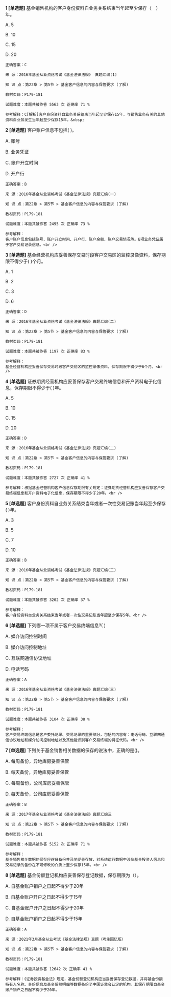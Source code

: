 **1 [单选题]** 基金销售机构的客户身份资料自业务关系结束当年起至少保存（　）年。 

A. 5&nbsp;

B. 10&nbsp;

C. 15&nbsp;

D. 20&nbsp;

```
正确答案：C

来 源：2016年基金从业资格考试《基金法律法规》 真题汇编(1)

知 识 点：第22章 > 第5节 > 基金客户信息的内容与保管要求 (了解)

教材页码：P179-181

试题难度：本题共被作答 5563 次 正确率 71 %

参考解释：C[解析]客户身份资料自业务关系结束当年起至少保存15年，与销售业务有关的其他资料自业务发生当年起至少保存15年。&nbsp;
```


**2 [单选题]** 
客户账户信息不包括( )。

A. 账号

B. 业务凭证

C. 账户开立时间

D. 开户行

```
正确答案：B

来 源：2016年基金从业资格考试《基金法律法规》真题汇编(一)

知 识 点：第22章 > 第5节 > 基金客户信息的内容与保管要求 (了解)

教材页码：P179-181

试题难度：本题共被作答 2495 次 正确率 73 %

参考解释：
客户账户信息包括账号、账户开立时间、开户行、账户余额、账户交易情况等。B项业务凭证属于客户交易记录信息。<br />

```


**3 [单选题]** 
基金经营机构应妥善保存交易时段客户交易区的监控录像资料，保存期限不得少于( )个月。

A. 1

B. 2

C. 3

D. 6

```
正确答案：D

来 源：2016年基金从业资格考试《基金法律法规》真题汇编(二)

知 识 点：第22章 > 第5节 > 基金客户信息的内容与保管要求 (了解)

教材页码：P179-181

试题难度：本题共被作答 1197 次 正确率 83 %

参考解释：
基金经营机构应妥善保存交易时段客户交易区的监控录像资料，保存期限不得少于6个月。<br />

```


**4 [单选题]** 证券期货经营机构应妥善保存客户交易终端信息和开户资料电子化信息，保存期限不得少于( )年。

A. 5

B. 10

C. 15

D. 20

```
正确答案：D

来 源：2016年基金从业资格考试《基金法律法规》真题汇编(二)

知 识 点：第22章 > 第5节 > 基金客户信息的内容与保管要求 (了解)

教材页码：P179-181

试题难度：本题共被作答 2727 次 正确率 41 %

参考解释：根据基金经营机构客户信息保存期限有关规定：证券期货经营机构应妥善保存客户交易终端信息和开户资料电子化信息，保存期限不得少于20年。<br />
```


**5 [单选题]** 
客户身份资料自业务关系结束当年或者一次性交易记账当年起至少保存( )年。

A. 3

B. 5

C. 7

D. 10

```
正确答案：B

来 源：2016年基金从业资格考试《基金法律法规》真题汇编(三)

知 识 点：第22章 > 第5节 > 基金客户信息的内容与保管要求 (了解)

教材页码：P179-181

试题难度：本题共被作答 3202 次 正确率 37 %

参考解释：
客户身份资料自业务关系结束当年或者一次性交易记账当年起至少保存5年。<br />

```


**6 [单选题]** 
下列哪一项不属于客户交易终端信息?( )

A. 媒介访问控制时间

B. 媒介访问控制地址

C. 互联网通信协议地址

D. 电话号码

```
正确答案：A

来 源：2016年基金从业资格考试《基金法律法规》真题汇编(三)

知 识 点：第22章 > 第5节 > 基金客户信息的内容与保管要求 (了解)

教材页码：P179-181

试题难度：本题共被作答 3104 次 正确率 38 %

参考解释：
客户交易终端信息是客户委托记录、交易记录的重要部分，包括的内容有：电话号码、互联网通信协议地址和媒介访问控制地址以及其他能识别客户交易终端的特征代码。<br />

```


**7 [单选题]** 
下列关于基金销售相关数据的保存的说法中，正确的是()。

A. 每周备份，异地库房妥善保管

B. 每天备份，异地库房妥善保管

C. 每周备份，公司库房妥善保管

D. 每天备份，公司库房妥善保管

```
正确答案：B

来 源：2017年基金从业资格考试《基金法律法规》真题汇编三

知 识 点：第22章 > 第5节 > 基金客户信息的内容与保管要求 (了解)

教材页码：P179-181

试题难度：本题共被作答 5152 次 正确率 71 %

参考解释：
基金销售相关数据的保存应逐日备份并异地妥善存放，对系统运行数据中涉及基金投资人信息和交易记录的备份在不可修改的介质上至少保存15年。<br />

```


**8 [单选题]** 基金份额登记机构应妥善保存登记数据，保存期限为（）。

A. 自基金账户销户之日起不得少于20年

B. 自基金账户开户之日起不得少于15年

C. 自基金账户开户之日起不得少于20年

D. 自基金账户销户之日起不得少于15年

```
正确答案：A

来 源：2021年3月基金从业考试《基金法律法规》真题（考生回忆版）

知 识 点：第22章 > 第5节 > 基金客户信息的内容与保管要求 (了解)

教材页码：P179-181

试题难度：本题共被作答 12642 次 正确率 41 %

参考解释：《证券投资基金法》规定，基金份额登记机构应当妥善保存登记数据，并将基金份额持有人名称、身份信息及基金份额明细等数据备份至中国证监会认定的机构。其保存期限自基金账户销户之日起不得少于20年。
```

